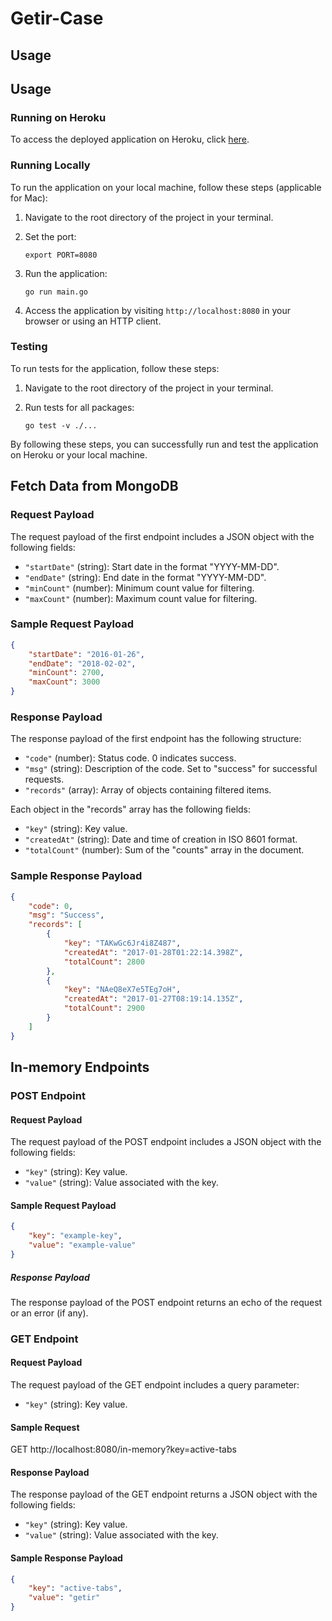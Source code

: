 # Getir-Case

## Usage

## Usage

### Running on Heroku

To access the deployed application on Heroku, click [here](https://immense-anchorage-73013-52cdced819ec.herokuapp.com/).

### Running Locally

To run the application on your local machine, follow these steps (applicable for Mac):

1. Navigate to the root directory of the project in your terminal.

2. Set the port:
    ```
    export PORT=8080
    ```

3. Run the application:
    ```
    go run main.go
    ```

4. Access the application by visiting `http://localhost:8080` in your browser or using an HTTP client.

### Testing

To run tests for the application, follow these steps:

1. Navigate to the root directory of the project in your terminal.

2. Run tests for all packages:
    ```
    go test -v ./...
    ```

By following these steps, you can successfully run and test the application on Heroku or your local machine.


## Fetch Data from MongoDB

### Request Payload

The request payload of the first endpoint includes a JSON object with the following fields:

- `"startDate"` (string): Start date in the format "YYYY-MM-DD".
- `"endDate"` (string): End date in the format "YYYY-MM-DD".
- `"minCount"` (number): Minimum count value for filtering.
- `"maxCount"` (number): Maximum count value for filtering.

### Sample Request Payload

```json
{
    "startDate": "2016-01-26",
    "endDate": "2018-02-02",
    "minCount": 2700,
    "maxCount": 3000
}
```

### Response Payload

The response payload of the first endpoint has the following structure:

- `"code"` (number): Status code. 0 indicates success.
- `"msg"` (string): Description of the code. Set to "success" for successful requests.
- `"records"` (array): Array of objects containing filtered items.

Each object in the "records" array has the following fields:

- `"key"` (string): Key value.
- `"createdAt"` (string): Date and time of creation in ISO 8601 format.
- `"totalCount"` (number): Sum of the "counts" array in the document.

### Sample Response Payload

```json
{
    "code": 0,
    "msg": "Success",
    "records": [
        {
            "key": "TAKwGc6Jr4i8Z487",
            "createdAt": "2017-01-28T01:22:14.398Z",
            "totalCount": 2800
        },
        {
            "key": "NAeQ8eX7e5TEg7oH",
            "createdAt": "2017-01-27T08:19:14.135Z",
            "totalCount": 2900
        }
    ]
}
```

## In-memory Endpoints

### POST Endpoint

#### Request Payload

The request payload of the POST endpoint includes a JSON object with the following fields:

- `"key"` (string): Key value.
- `"value"` (string): Value associated with the key.

#### Sample Request Payload
```json
{
    "key": "example-key",
    "value": "example-value"
}
```

##### Response Payload

The response payload of the POST endpoint returns an echo of the request or an error (if any).

### GET Endpoint

#### Request Payload

The request payload of the GET endpoint includes a query parameter:

- `"key"` (string): Key value.

#### Sample Request

GET http://localhost:8080/in-memory?key=active-tabs

#### Response Payload

The response payload of the GET endpoint returns a JSON object with the following fields:

- `"key"` (string): Key value.
- `"value"` (string): Value associated with the key.

#### Sample Response Payload
```json
{
    "key": "active-tabs",
    "value": "getir"
}
```
